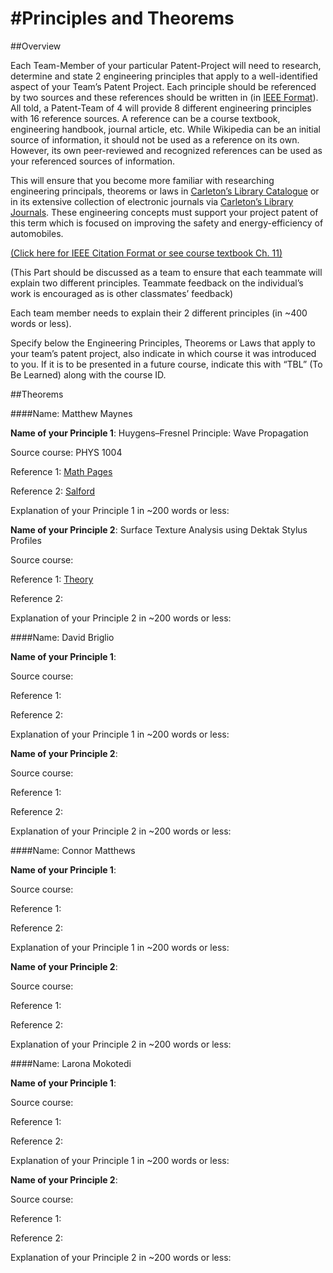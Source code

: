 #Principles and Theorems
=========================

##Overview

Each Team-Member of your particular Patent-Project will need to research, determine and state 2 engineering principles that apply to a well-identified aspect of your Team’s Patent Project.  Each principle should be referenced by two sources and these references should be written in (in [IEEE Format](http://www.ieee.org/documents/ieeecitationref.pdf)).  All told, a Patent-Team of 4 will provide 8 different engineering principles with 16 reference sources.  A reference can be a course textbook, engineering handbook, journal article, etc.  While Wikipedia can be an initial source of information, it should not be used as a reference on its own. However, its own peer-reviewed and recognized references can be used as your referenced sources of information.This will ensure that you become more familiar with researching engineering principals, theorems or laws in [Carleton’s Library Catalogue](http://catalogue.library.carleton.ca/) or in its extensive collection of electronic journals via [Carleton’s Library Journals](http://www.library.carleton.ca/find/journal-articles).  These engineering concepts must support your project patent of this term which is focused on improving the safety and energy-efficiency of automobiles.
[(Click here for IEEE Citation Format or see course textbook Ch. 11)](http://www.ieee.org/documents/ieeecitationref.pdf)
(This Part should be discussed as a team to ensure that each teammate will explain two different principles. Teammate feedback on the individual’s work is encouraged as is other classmates’ feedback)
Each team member needs to explain their 2 different principles (in ~400 words or less).  Specify below the Engineering Principles, Theorems or Laws that apply to your team’s patent project, also indicate in which course it was introduced to you.  If it is to be presented in a future course, indicate this with “TBL” (To Be Learned) along with the course ID. 

##Theorems

####Name: Matthew Maynes**Name of your Principle 1**: Huygens–Fresnel Principle: Wave Propagation Source course:  PHYS 1004
Reference 1: [Math Pages](http://www.mathpages.com/home/kmath242/kmath242.htm)
                                                              Reference 2: [Salford](http://www.acoustics.salford.ac.uk/feschools/waves/propagation.php)
Explanation of your Principle 1 in ~200 words or less:**Name of your Principle 2**: Surface Texture Analysis using Dektak Stylus Profiles 
 Source course:  
Reference 1: [Theory](https://www.rpi.edu/dept/cie/mncr/documents/AN525_Dektak_Surface.pdf)
                                                              Reference 2:
Explanation of your Principle 2 in ~200 words or less:


####Name: David Briglio**Name of your Principle 1**:
 Source course:  
Reference 1:   
                                                              Reference 2:
Explanation of your Principle 1 in ~200 words or less:**Name of your Principle 2**:
 Source course:  
Reference 1:   
                                                              Reference 2:
Explanation of your Principle 2 in ~200 words or less:
####Name: Connor Matthews**Name of your Principle 1**:
 Source course:  
Reference 1:   
                                                              Reference 2:
Explanation of your Principle 1 in ~200 words or less:**Name of your Principle 2**:
 Source course:  
Reference 1:   
                                                              Reference 2:
Explanation of your Principle 2 in ~200 words or less:
####Name: Larona Mokotedi**Name of your Principle 1**:
 Source course:  
Reference 1:   
                                                              Reference 2:
Explanation of your Principle 1 in ~200 words or less:**Name of your Principle 2**:
 Source course:  
Reference 1:   
                                                              Reference 2:
Explanation of your Principle 2 in ~200 words or less: